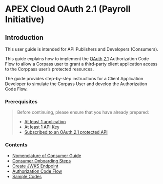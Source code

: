# APEX Cloud OAuth 2.1 (Payroll Initiative)

## Introduction

This user guide is intended for API Publishers and Developers (Consumers).

This guide explains how to implement the [OAuth](https://datatracker.ietf.org/doc/html/rfc6749) [2.1](https://oauth.net/2.1/) Authorization Code Flow to allow a Corpass user to grant a third-party client application access to the Corppass user’s
protected resources.

The guide provides step-by-step instructions for a Client Application Developer to simulate the Corpass User and develop the Authorization Code Flow.

### Prerequisites

> Before continuing, please ensure that you have already prepared:
>
> - [At least 1 application](/sections/consuming/create-application.md)
> - [At least 1 API Key](/sections/consuming/api-keys.md)
> - [Subscribed to an OAuth 2.1 protected API](/sections/consuming/subscribe-api.md)

### Contents

- [Nomenclature of Consumer Guide](/sections/oauth/nomenclature.md)
- [Consumer Onboarding Steps](/sections/oauth/onboarding.md)
- [Create JWKS Endpoint](/sections/oauth/create-jwks-endpoint.md)
- [Authorization Code Flow](/sections/oauth/authz-token.md)
- [Sample Codes](/sections/oauth/sample-codes.md)
